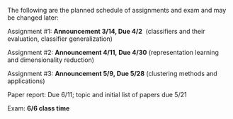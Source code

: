   
The following are the planned schedule of assignments and exam and may be changed later:

Assignment #1: **Announcement 3/14, Due 4/2**  (classifiers and their evaluation, classifier generalization)

Assignment #2: **Announcement 4/11, Due 4/30** (representation learning and dimensionality reduction)

Assignment #3: **Announcement 5/9, Due 5/28** (clustering methods and applications)

Paper report: Due 6/11; topic and initial list of papers due 5/21

Exam: **6/6 class time**